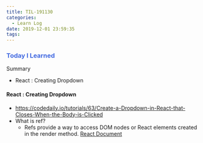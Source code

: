 ```yaml
---
title: TIL-191130
categories:
  - Learn Log
date: 2019-12-01 23:59:35
tags:
---
```



### <span style="color:royalblue"> Today I Learned

Summary

- React : Creating Dropdown

<!-- more -->

#### React : Creating Dropdown

- https://codedaily.io/tutorials/63/Create-a-Dropdown-in-React-that-Closes-When-the-Body-is-Clicked
- What is ref?
  - Refs provide a way to access DOM nodes or React elements created in the render method. [React Document](https://reactjs.org/docs/refs-and-the-dom.html)
